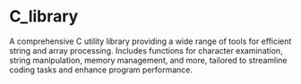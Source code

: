 # C_library
A comprehensive C utility library providing a wide range of tools for efficient string and array processing. Includes functions for character examination, string manipulation, memory management, and more, tailored to streamline coding tasks and enhance program performance.
